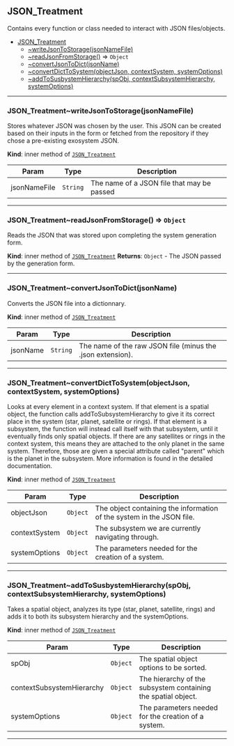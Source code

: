 <a name="module_JSON_Treatment"></a>

## JSON_Treatment

Contains every function or class needed to interact with JSON files/objects.

- [JSON_Treatment](#module_JSON_Treatment)
  - [~writeJsonToStorage(jsonNameFile)](#module_JSON_Treatment..writeJsonToStorage)
  - [~readJsonFromStorage()](#module_JSON_Treatment..readJsonFromStorage) ⇒ <code>Object</code>
  - [~convertJsonToDict(jsonName)](#module_JSON_Treatment..convertJsonToDict)
  - [~convertDictToSystem(objectJson, contextSystem, systemOptions)](#module_JSON_Treatment..convertDictToSystem)
  - [~addToSusbystemHierarchy(spObj, contextSubsystemHierarchy, systemOptions)](#module_JSON_Treatment..addToSusbystemHierarchy)

---

<a name="module_JSON_Treatment..writeJsonToStorage"></a>

### JSON_Treatment~writeJsonToStorage(jsonNameFile)

Stores whatever JSON was chosen by the user. This JSON can be created based
on their inputs in the form or fetched from the repository if they chose a
pre-existing exosystem JSON.

**Kind**: inner method of [<code>JSON_Treatment</code>](#module_JSON_Treatment)

| Param        | Type                | Description                                |
| ------------ | ------------------- | ------------------------------------------ |
| jsonNameFile | <code>String</code> | The name of a JSON file that may be passed |

---

<a name="module_JSON_Treatment..readJsonFromStorage"></a>

### JSON_Treatment~readJsonFromStorage() ⇒ <code>Object</code>

Reads the JSON that was stored upon completing the system generation form.

**Kind**: inner method of [<code>JSON_Treatment</code>](#module_JSON_Treatment)
**Returns**: <code>Object</code> - The JSON passed by the generation form.

---

<a name="module_JSON_Treatment..convertJsonToDict"></a>

### JSON_Treatment~convertJsonToDict(jsonName)

Converts the JSON file into a dictionnary.

**Kind**: inner method of [<code>JSON_Treatment</code>](#module_JSON_Treatment)

| Param    | Type                | Description                                                |
| -------- | ------------------- | ---------------------------------------------------------- |
| jsonName | <code>String</code> | The name of the raw JSON file (minus the .json extension). |

---

<a name="module_JSON_Treatment..convertDictToSystem"></a>

### JSON_Treatment~convertDictToSystem(objectJson, contextSystem, systemOptions)

Looks at every element in a context system. If that element is a spatial
object, the function calls addToSubsystemHierarchy to give it its correct
place in the system (star, planet, satellite or rings). If that element is a
subsystem, the function will instead call itself with that subsystem, until
it eventually finds only spatial objects. If there are any satellites or
rings in the context system, this means they are attached to the only planet
in the same system. Therefore, those are given a special attribute called
"parent" which is the planet in the subsystem. More information is found in
the detailed documentation.

**Kind**: inner method of [<code>JSON_Treatment</code>](#module_JSON_Treatment)

| Param         | Type                | Description                                                           |
| ------------- | ------------------- | --------------------------------------------------------------------- |
| objectJson    | <code>Object</code> | The object containing the information of the system in the JSON file. |
| contextSystem | <code>Object</code> | The subsystem we are currently navigating through.                    |
| systemOptions | <code>Object</code> | The parameters needed for the creation of a system.                   |

---

<a name="module_JSON_Treatment..addToSusbystemHierarchy"></a>

### JSON_Treatment~addToSusbystemHierarchy(spObj, contextSubsystemHierarchy, systemOptions)

Takes a spatial object, analyzes its type (star, planet, satellite, rings)
and adds it to both its subsystem hierarchy and the systemOptions.

**Kind**: inner method of [<code>JSON_Treatment</code>](#module_JSON_Treatment)

| Param                     | Type                | Description                                                   |
| ------------------------- | ------------------- | ------------------------------------------------------------- |
| spObj                     | <code>Object</code> | The spatial object options to be sorted.                      |
| contextSubsystemHierarchy | <code>Object</code> | The hierarchy of the subsystem containing the spatial object. |
| systemOptions             | <code>Object</code> | The parameters needed for the creation of a system.           |

---
